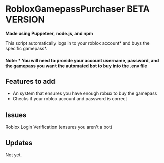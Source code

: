 # RobloxGamepassPurchaser BETA VERSION

**Made using Puppeteer, node.js, and npm**

This script automatically logs in to your roblox account* and buys the specific gamepass*.
#### Note: \* You will need to provide your account username, password, and the gamepass you want the automated bot to buy into the .env file

## Features to add
- An system that ensures you have enough robux to buy the gamepass
- Checks if your roblox account and password is correct

## Issues
Roblox Login Verification (ensures you aren't a bot)

## Updates
Not yet.
